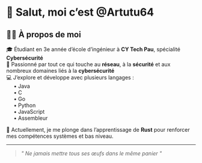 # 👋 Salut, moi c’est @Artutu64

## 👨‍💻 À propos de moi

🎓 Étudiant en 3e année d’école d’ingénieur à **CY Tech Pau**, spécialité **Cybersécurité**  
📍 Passionné par tout ce qui touche au **réseau**, à la **sécurité** et aux nombreux domaines liés à la **cybersécurité**  
💻 J’explore et développe avec plusieurs langages :  
&nbsp;&nbsp;&nbsp;&nbsp;&nbsp;• Java  
&nbsp;&nbsp;&nbsp;&nbsp;&nbsp;• C  
&nbsp;&nbsp;&nbsp;&nbsp;&nbsp;• Go  
&nbsp;&nbsp;&nbsp;&nbsp;&nbsp;• Python  
&nbsp;&nbsp;&nbsp;&nbsp;&nbsp;• JavaScript  
&nbsp;&nbsp;&nbsp;&nbsp;&nbsp;• Assembleur  

🚀 Actuellement, je me plonge dans l’apprentissage de **Rust** pour renforcer mes compétences systèmes et bas niveau.

---

> _" Ne jamais mettre tous ses œufs dans le même panier "_
